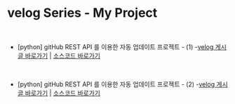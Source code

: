 # velog Series - My Project
<br>

- [python] gitHub REST API 를 이용한 자동 업데이트 프로젝트 - (1)
   -[velog 게시글 바로가기](https://velog.io/@kimjihong/auto-update-github-rest-api-1) | [소스코드 바로가기](https://github.com/JiHongKim98/velog-post/tree/main/project/auto-update-logic)
<br>

- [python] gitHub REST API 를 이용한 자동 업데이트 프로젝트 - (2)
   -[velog 게시글 바로가기](https://velog.io/@kimjihong/auto-update-github-rest-api-2) | [소스코드 바로가기](https://github.com/JiHongKim98/velog-post/tree/main/project/auto-update-logic)
<br>
